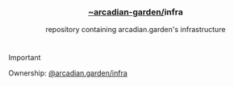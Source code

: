 <div align="center">
    <h3>
    <a href="https://github.com/arcadian-garden">~arcadian-garden/</a>infra
    </h3>
    repository containing arcadian.garden's infrastructure
</div>

#
> [!IMPORTANT]
> Ownership: [@arcadian.garden/infra](https://github.com/orgs/arcadian-garden/teams/infra)